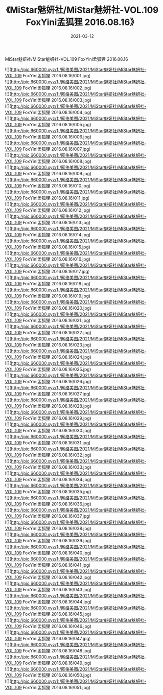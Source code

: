 ﻿---
layout: post
title:  《MiStar魅妍社/MiStar魅妍社-VOL.109 FoxYini孟狐狸 2016.08.16》
date:   2021-03-12
img: http://pic.660000.xyz/1:/网络美图/2021/MiStar魅妍社/MiStar魅妍社-VOL.109 FoxYini孟狐狸 2016.08.16/000.jpg
categories: [美女, 清纯, 唯美]
---

MiStar魅妍社/MiStar魅妍社-VOL.109 FoxYini孟狐狸 2016.08.16

 ![](http://pic.660000.xyz/1:/网络美图/2021/MiStar魅妍社/MiStar魅妍社-VOL.109 FoxYini孟狐狸 2016.08.16/001.jpg) <br>![](http://pic.660000.xyz/1:/网络美图/2021/MiStar魅妍社/MiStar魅妍社-VOL.109 FoxYini孟狐狸 2016.08.16/002.jpg) <br>![](http://pic.660000.xyz/1:/网络美图/2021/MiStar魅妍社/MiStar魅妍社-VOL.109 FoxYini孟狐狸 2016.08.16/003.jpg) <br>![](http://pic.660000.xyz/1:/网络美图/2021/MiStar魅妍社/MiStar魅妍社-VOL.109 FoxYini孟狐狸 2016.08.16/004.jpg) <br>![](http://pic.660000.xyz/1:/网络美图/2021/MiStar魅妍社/MiStar魅妍社-VOL.109 FoxYini孟狐狸 2016.08.16/005.jpg) <br>![](http://pic.660000.xyz/1:/网络美图/2021/MiStar魅妍社/MiStar魅妍社-VOL.109 FoxYini孟狐狸 2016.08.16/006.jpg) <br>![](http://pic.660000.xyz/1:/网络美图/2021/MiStar魅妍社/MiStar魅妍社-VOL.109 FoxYini孟狐狸 2016.08.16/007.jpg) <br>![](http://pic.660000.xyz/1:/网络美图/2021/MiStar魅妍社/MiStar魅妍社-VOL.109 FoxYini孟狐狸 2016.08.16/008.jpg) <br>![](http://pic.660000.xyz/1:/网络美图/2021/MiStar魅妍社/MiStar魅妍社-VOL.109 FoxYini孟狐狸 2016.08.16/009.jpg) <br>![](http://pic.660000.xyz/1:/网络美图/2021/MiStar魅妍社/MiStar魅妍社-VOL.109 FoxYini孟狐狸 2016.08.16/010.jpg) <br>![](http://pic.660000.xyz/1:/网络美图/2021/MiStar魅妍社/MiStar魅妍社-VOL.109 FoxYini孟狐狸 2016.08.16/011.jpg) <br>![](http://pic.660000.xyz/1:/网络美图/2021/MiStar魅妍社/MiStar魅妍社-VOL.109 FoxYini孟狐狸 2016.08.16/012.jpg) <br>![](http://pic.660000.xyz/1:/网络美图/2021/MiStar魅妍社/MiStar魅妍社-VOL.109 FoxYini孟狐狸 2016.08.16/013.jpg) <br>![](http://pic.660000.xyz/1:/网络美图/2021/MiStar魅妍社/MiStar魅妍社-VOL.109 FoxYini孟狐狸 2016.08.16/014.jpg) <br>![](http://pic.660000.xyz/1:/网络美图/2021/MiStar魅妍社/MiStar魅妍社-VOL.109 FoxYini孟狐狸 2016.08.16/015.jpg) <br>![](http://pic.660000.xyz/1:/网络美图/2021/MiStar魅妍社/MiStar魅妍社-VOL.109 FoxYini孟狐狸 2016.08.16/016.jpg) <br>![](http://pic.660000.xyz/1:/网络美图/2021/MiStar魅妍社/MiStar魅妍社-VOL.109 FoxYini孟狐狸 2016.08.16/017.jpg) <br>![](http://pic.660000.xyz/1:/网络美图/2021/MiStar魅妍社/MiStar魅妍社-VOL.109 FoxYini孟狐狸 2016.08.16/018.jpg) <br>![](http://pic.660000.xyz/1:/网络美图/2021/MiStar魅妍社/MiStar魅妍社-VOL.109 FoxYini孟狐狸 2016.08.16/019.jpg) <br>![](http://pic.660000.xyz/1:/网络美图/2021/MiStar魅妍社/MiStar魅妍社-VOL.109 FoxYini孟狐狸 2016.08.16/020.jpg) <br>![](http://pic.660000.xyz/1:/网络美图/2021/MiStar魅妍社/MiStar魅妍社-VOL.109 FoxYini孟狐狸 2016.08.16/021.jpg) <br>![](http://pic.660000.xyz/1:/网络美图/2021/MiStar魅妍社/MiStar魅妍社-VOL.109 FoxYini孟狐狸 2016.08.16/022.jpg) <br>![](http://pic.660000.xyz/1:/网络美图/2021/MiStar魅妍社/MiStar魅妍社-VOL.109 FoxYini孟狐狸 2016.08.16/023.jpg) <br>![](http://pic.660000.xyz/1:/网络美图/2021/MiStar魅妍社/MiStar魅妍社-VOL.109 FoxYini孟狐狸 2016.08.16/024.jpg) <br>![](http://pic.660000.xyz/1:/网络美图/2021/MiStar魅妍社/MiStar魅妍社-VOL.109 FoxYini孟狐狸 2016.08.16/025.jpg) <br>![](http://pic.660000.xyz/1:/网络美图/2021/MiStar魅妍社/MiStar魅妍社-VOL.109 FoxYini孟狐狸 2016.08.16/026.jpg) <br>![](http://pic.660000.xyz/1:/网络美图/2021/MiStar魅妍社/MiStar魅妍社-VOL.109 FoxYini孟狐狸 2016.08.16/027.jpg) <br>![](http://pic.660000.xyz/1:/网络美图/2021/MiStar魅妍社/MiStar魅妍社-VOL.109 FoxYini孟狐狸 2016.08.16/028.jpg) <br>![](http://pic.660000.xyz/1:/网络美图/2021/MiStar魅妍社/MiStar魅妍社-VOL.109 FoxYini孟狐狸 2016.08.16/029.jpg) <br>![](http://pic.660000.xyz/1:/网络美图/2021/MiStar魅妍社/MiStar魅妍社-VOL.109 FoxYini孟狐狸 2016.08.16/030.jpg) <br>![](http://pic.660000.xyz/1:/网络美图/2021/MiStar魅妍社/MiStar魅妍社-VOL.109 FoxYini孟狐狸 2016.08.16/031.jpg) <br>![](http://pic.660000.xyz/1:/网络美图/2021/MiStar魅妍社/MiStar魅妍社-VOL.109 FoxYini孟狐狸 2016.08.16/032.jpg) <br>![](http://pic.660000.xyz/1:/网络美图/2021/MiStar魅妍社/MiStar魅妍社-VOL.109 FoxYini孟狐狸 2016.08.16/033.jpg) <br>![](http://pic.660000.xyz/1:/网络美图/2021/MiStar魅妍社/MiStar魅妍社-VOL.109 FoxYini孟狐狸 2016.08.16/034.jpg) <br>![](http://pic.660000.xyz/1:/网络美图/2021/MiStar魅妍社/MiStar魅妍社-VOL.109 FoxYini孟狐狸 2016.08.16/035.jpg) <br>![](http://pic.660000.xyz/1:/网络美图/2021/MiStar魅妍社/MiStar魅妍社-VOL.109 FoxYini孟狐狸 2016.08.16/036.jpg) <br>![](http://pic.660000.xyz/1:/网络美图/2021/MiStar魅妍社/MiStar魅妍社-VOL.109 FoxYini孟狐狸 2016.08.16/037.jpg) <br>![](http://pic.660000.xyz/1:/网络美图/2021/MiStar魅妍社/MiStar魅妍社-VOL.109 FoxYini孟狐狸 2016.08.16/038.jpg) <br>![](http://pic.660000.xyz/1:/网络美图/2021/MiStar魅妍社/MiStar魅妍社-VOL.109 FoxYini孟狐狸 2016.08.16/039.jpg) <br>![](http://pic.660000.xyz/1:/网络美图/2021/MiStar魅妍社/MiStar魅妍社-VOL.109 FoxYini孟狐狸 2016.08.16/040.jpg) <br>![](http://pic.660000.xyz/1:/网络美图/2021/MiStar魅妍社/MiStar魅妍社-VOL.109 FoxYini孟狐狸 2016.08.16/041.jpg) <br>![](http://pic.660000.xyz/1:/网络美图/2021/MiStar魅妍社/MiStar魅妍社-VOL.109 FoxYini孟狐狸 2016.08.16/042.jpg) <br>![](http://pic.660000.xyz/1:/网络美图/2021/MiStar魅妍社/MiStar魅妍社-VOL.109 FoxYini孟狐狸 2016.08.16/043.jpg) <br>![](http://pic.660000.xyz/1:/网络美图/2021/MiStar魅妍社/MiStar魅妍社-VOL.109 FoxYini孟狐狸 2016.08.16/044.jpg) <br>![](http://pic.660000.xyz/1:/网络美图/2021/MiStar魅妍社/MiStar魅妍社-VOL.109 FoxYini孟狐狸 2016.08.16/045.jpg) <br>![](http://pic.660000.xyz/1:/网络美图/2021/MiStar魅妍社/MiStar魅妍社-VOL.109 FoxYini孟狐狸 2016.08.16/046.jpg) <br>![](http://pic.660000.xyz/1:/网络美图/2021/MiStar魅妍社/MiStar魅妍社-VOL.109 FoxYini孟狐狸 2016.08.16/047.jpg) <br>![](http://pic.660000.xyz/1:/网络美图/2021/MiStar魅妍社/MiStar魅妍社-VOL.109 FoxYini孟狐狸 2016.08.16/048.jpg) <br>![](http://pic.660000.xyz/1:/网络美图/2021/MiStar魅妍社/MiStar魅妍社-VOL.109 FoxYini孟狐狸 2016.08.16/049.jpg) <br>![](http://pic.660000.xyz/1:/网络美图/2021/MiStar魅妍社/MiStar魅妍社-VOL.109 FoxYini孟狐狸 2016.08.16/050.jpg) <br>![](http://pic.660000.xyz/1:/网络美图/2021/MiStar魅妍社/MiStar魅妍社-VOL.109 FoxYini孟狐狸 2016.08.16/051.jpg) <br>